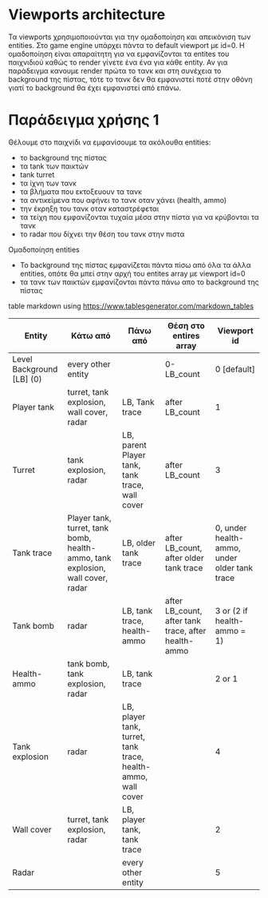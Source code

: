 # Viewports architecture

Τα viewports χρησιμοποιούνται για την ομαδοποίηση και απεικόνιση των entities. Στο game engine υπάρχει πάντα το default viewport με id=0. Η ομαδοποίηση είναι απαραίτητη για να εμφανίζονται τα entites του παιχνιδιού καθώς το render γίνετε ένα ένα για κάθε entity. Αν για παράδειγμα κανουμε render πρώτα το τανκ και στη συνέχεια το background της πίστας, τότε το τανκ δεν θα εμφανιστεί ποτέ στην οθόνη γιατί το background θα έχει εμφανιστεί από επάνω.

# Παράδειγμα χρήσης 1
Θέλουμε στο παιχνίδι να εμφανίσουμε τα ακόλουθα entities:
- το background της πίστας
- τα tank των παικτών
- tank turret
- τα ίχνη των τανκ
- τα βλήματα που εκτοξευουν τα τανκ
- τα αντικείμενα που αφήνει το τανκ οταν χάνει (health, ammo)
- την έκρηξη του τανκ οταν καταστρέφεται
- τα τείχη που εμφανίζονται τυχαία μέσα στην πίστα για να κρύβονται τα τανκ
- το radar που δίχνει την θέση του τανκ στην πιστα

Ομαδοποίηση entities
- Το background της πίστας εμφανίζεται πάντα πίσω από όλα τα άλλα entities, οπότε θα μπεί στην αρχή του entites array με viewport id=0
- τα τανκ των παικτών εμφανίζονται πάντα πάνω απο το background της πίστας

table markdown using https://www.tablesgenerator.com/markdown_tables

| Entity                    | Κάτω από                                                                             | Πάνω από                                                          | Θέση στο entires array                               | Viewport id                                    |
|---------------------------|--------------------------------------------------------------------------------------|-------------------------------------------------------------------|------------------------------------------------------|------------------------------------------------|
| Level Background [LB] (0) | every other entity                                                                   |                                                                   | 0-LB_count                                           | 0 [default]                                    |
| Player tank               | turret, tank explosion,  wall cover,  radar                                          | LB,  Tank trace                                                   | after LB_count                                       | 1                                              |
| Turret                    | tank explosion,  radar                                                               | LB,  parent Player tank,  tank trace,  wall cover                 | after LB_count                                       | 3                                              |
| Tank trace                | Player tank,  turret,  tank bomb,  health-ammo,  tank explosion, wall cover,   radar | LB,  older tank trace                                             | after LB_count, after older tank trace               |  0, under health-ammo,  under older tank trace |
| Tank bomb                 | radar                                                                                | LB,  tank trace,  health-ammo                                     | after LB_count,  after tank trace, after health-ammo | 3 or (2 if health-ammo = 1)                    |
| Health-ammo               | tank bomb,  tank explosion,  radar                                                   | LB,  tank trace                                                   |                                                      | 2 or 1                                         |
| Tank explosion            | radar                                                                                | LB,  player tank,  turret,  tank trace,  health-ammo,  wall cover |                                                      | 4                                              |
| Wall cover                | turret,  tank explosion,  radar                                                      | LB,  player tank,  tank trace                                     |                                                      | 2                                              |
| Radar                     |                                                                                      | every other entity                                                |                                                      | 5                                              |
